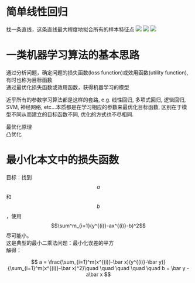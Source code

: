 # 简单线性回归

找一条直线，这条直线最大程度地拟合所有的样本特征点
![](http://windmissing.github.io/images/2019/44.png)
![](http://windmissing.github.io/images/2019/45.png)
![](http://windmissing.github.io/images/2019/46.png)

# 一类机器学习算法的基本思路
通过分析问题，确定问题的损失函数(loss function)或效用函数(utility function), 有时也称为目标函数  
通过最优化损失函数或效用函数，获得机器学习的模型  

近乎所有的参数学习算法都是这样的套路, e.g. 线性回归, 多项式回归, 逻辑回归, SVM, 神经网络, etc...本质都是在学习相应的参数来最优化目标函数, 区别在于模型不同从而建立的目标函数不同, 优化的方式也不尽相同.

最优化原理  
凸优化  

# 最小化本文中的损失函数

目标：找到$${a}$$和$${b}$$，使用$$\sum^m_{i=1}(y^{(i)}-ax^{(i)}-b)^2$$尽可能小。  
这是典型的最小二乘法问题：最小化误差的平方  
解得：  

$$
a = \frac{\sum_{i=1}^m(x^{(i)}-\bar x)(y^{(i)}-\bar y)}{\sum_{i=1}^m(x^{(i)}-\bar x)^2}\quad \quad \quad \quad \quad b = \bar y - a\bar x 
$$

